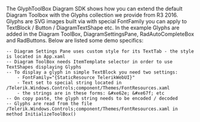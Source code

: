 The GlyphToolBox Diagram SDK shows how you can extend the default Diagram Toolbox with the Glyphs collection we provide from R3 2016.
Glyphs are SVG images built via with special FontFamily you can apply to TextBlock / Button / DiagramTextShape etc.
In the example Glyphs are added in the Diagram ToolBox, DiagramSettingsPane, RadAutoCompleteBox and RadButtons.
Below are listed some demo specifics:

	-- Diagram Settings Pane uses custom style for its TextTab - the style is located in App.xaml
	-- Diagram ToolBox needs ItemTemplate selector in order to use TextShapes displaying Glyphs
	-- To display a glyph in simple TextBlock you need two settings:
		- FontFamily="{StaticResource TelerikWebUI}"
		- Text set to special string located in /Telerik.Windows.Controls;component/Themes/FontResources.xaml
		- the strings are in these forms: &#xe62e; &#xe67f; etc
	-- On copy paste, the glyph string needs to be encoded / decoded
	-- Glyphs are read from the file /Telerik.Windows.Controls;component/Themes/FontResources.xaml in method InitializeToolBox()